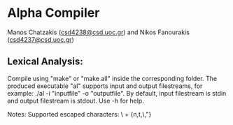 # Alpha Compiler
Manos Chatzakis (csd4238@csd.uoc.gr) and Nikos Fanourakis (csd4237@csd.uoc.gr)


## Lexical Analysis:
Compile using "make" or "make all" inside the corresponding folder.
The produced executable "al" supports input and output filestreams, for example:
./al -i "inputfile" -o "outputfile". By default, input filestream is stdin and output filestream is stdout. Use -h for help.	

Notes: Supported escaped characters: \ + {n,t,\\,"}


